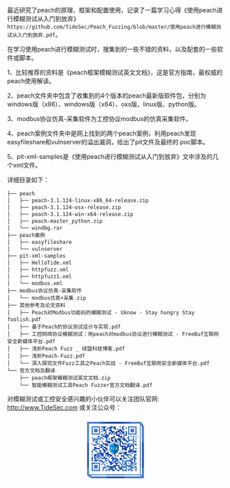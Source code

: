 最近研究了peach的原理、框架和配置使用，记录了一篇学习心得《使用peach进行模糊测试从入门到放弃》`https://github.com/TideSec/Peach_Fuzzing/blob/master/使用peach进行模糊测试从入门到放弃.pdf`。

在学习使用peach进行模糊测试时，搜集到的一些不错的资料，以及配套的一些软件或脚本。

1、比较推荐的资料是《peach框架模糊测试英文文档》，这是官方指南，最权威的peach使用解读。

2、peach文件夹中包含了收集到的4个版本的peach最新版软件包，分别为windows版（x86）、windows版（x64）、oxs版、linux版、python版。

3、modbus协议仿真-采集软件为工控协议modbus的仿真采集软件。

4、peach案例文件夹中是网上找到的两个peach案例，利用peach发现easyfileshare和vulnserver的溢出漏洞，给出了pit文件及最终的 poc脚本。

5、pit-xml-samples是《使用peach进行模糊测试从入门到放弃》文中涉及的几个xml文件。


详细目录如下：

```
├── peach
│   ├── peach-3.1.124-linux-x86_64-release.zip
│   ├── peach-3.1.124-osx-release.zip
│   ├── peach-3.1.124-win-x64-release.zip
│   ├── peach-master_python.zip
│   └── windbg.rar
├── peach案例
│   ├── easyfileshare
│   └── vulnserver
├── pit-xml-samples
│   ├── HelloTide.xml
│   ├── httpfuzz.xml
│   ├── httpfuzz1.xml
│   └── modbus.xml
├── modbus协议仿真-采集软件
│   └── modbus仿真+采集.zip
├── 其他参考及论文资料
│   ├── Peach对Modbus功能码的模糊测试 · Uknow - Stay hungry Stay foolish.pdf
│   ├── 基于Peach的协议测试设计与实现.pdf
│   ├── 工控网络协议模糊测试：用peach对modbus协议进行模糊测试 - FreeBuf互联网安全新媒体平台.pdf
│   ├── 浅析Peach Fuzz _ 绿盟科技博客.pdf
│   ├── 浅析Peach-Fuzz.pdf
│   └── 深入探究文件Fuzz工具之Peach实战 - FreeBuf互联网安全新媒体平台.pdf
└── 官方文档及翻译
    ├── peach框架模糊测试英文文档.zip
    └── 智能模糊测试工具Peach Fuzzer官方文档翻译.pdf
```

对模糊测试或工控安全感兴趣的小伙伴可以关注团队官网: http://www.TideSec.com 或关注公众号：

<div align=center><img src=images/ewm.png width=30% ></div>

